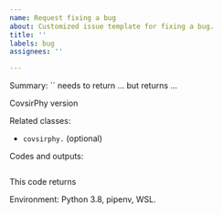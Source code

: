 ```yaml
---
name: Request fixing a bug
about: Customized issue template for fixing a bug.
title: ''
labels: bug
assignees: ''

---
```


Summary:
`` needs to return ... but returns ...

CovsirPhy version 

Related classes:
- `covsirphy.`
(optional)

Codes and outputs:
```Python
```
This code returns 

Environment:
Python 3.8, pipenv, WSL.
